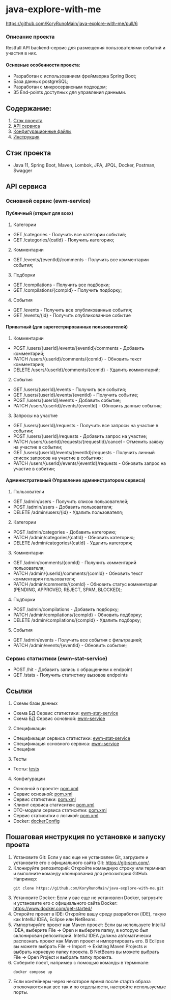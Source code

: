 # java-explore-with-me
https://github.com/KoryRunoMain/java-explore-with-me/pull/6


### Описание проекта
Restfull API backend-сервис для размещения пользователями событий и участия в них.


#### Основные особенности проекта:
- Разработан с использованием фреймворка Spring Boot;
- База данных postgreSQL;
- Разработан с микросервисным подходом;
- 35 End-points доступных для управления данными.


## Содержание:
1. [Стэк проекта](#стэк-проекта)
2. [API сервиса](#api-сервиса)
3. [Конфигурационные файлы](#конфигурация)
4. [Инструкция](#пошаговая-инструкция-по-установке-и-запуску-проета)


## Стэк проекта
- Java 11, Spring Boot, Maven, Lombok, JPA, JPQL, Docker, Postman, Swagger

## API сервиса
### Основной сервис (ewm-service)
#### Публичный (открыт для всех)
1. Категории
- GET /categories - Получить все категории событий;
- GET /categories/{catId} - Получить категорию;
2. Комментарии
- GET /events/{eventId}/comments - Получить все комментарии события;
3. Подборки
- GET /compilations - Получить все подборки;
- GET /compilations/{compId} - Получить подборку;
4. События
- GET /events - Получить все опубликованные события;
- GET /events/{id} - Получить опубликованное событие

#### Приватный (для зарегестрированных пользователей)
1. Комментарии
- POST /users/{userId}/events/{eventId}/comments - Добавить комментарий;
- PATCH /users/{userId}/comments/{comId} - Обновить текст комментария;
- DELETE /users/{userId}/comments/{comId} - Удалить комментарий;
2. События
- GET /users/{userId}/events - Получить все события;
- GET /users/{userId}/events/{eventId} - Получить событие;
- POST /users/{userId}/events - Добавить событие;
- PATCH /users/{userId}/events/{eventId} - Обновить данные события;
3. Запросы на участие
- GET /users/{userId}/requests - Получить все запросы на участие в событии;
- POST /users/{userId}/requests - Добавить запрос на участие;
- PATCH /users/{userId}/requests/{requestId}/cancel - Отменить заявку на участие в событии;
- GET /users/{userId}/events/{eventId}/requests - Получить личный список запросов на участие в событиях;
- PATCH /users/{userId}/events/{eventId}/requests - Обновить запрос на участие в собитии;

#### Административный (Управление администратором сервиса)
1. Пользователи
- GET /admin/users - Получить список пользователей;
- POST /admin/users - Добавить пользователя;
- DELETE /admin/users/{id} - Удалить пользователя;
2. Категории
- POST /admin/categories - Добавить категорию;
- PATCH /admin/categories/{catId} - Обновить категорию;
- DELETE /admin/categories/{catId} - Удалить категория;
3. Комментарии
- GET /admin/comments/{comId} - Получить комментарий пользователя;
- PATCH /admin/{userId}/comments/{comId} - Обновить текст комментария пользователя;
- PATCH /admin/comments/{comId} - Обновить статус комментария (PENDING, APPROVED, REJECT, SPAM, BLOCKED);
4. Подборки
- POST /admin/compilations - Добавить подборку;
- PATCH /admin/compilations/{compId} - Обновить подборку;
- DELETE /admin/compilations/{compId} - Удалить подборку;
5. События
- GET /admin/events - Получить все события с фильтрацией;
- PATCH /admin/events/{eventId} - Обновить событие;

### Сервис статистики (ewm-stat-service)
- POST /hit - Добавить запись с обращением к endpoint
- GET /stats - Получить статистику вызовов endpoints
 
## Ссылки
1. Схемы базы данных
- Схема БД Сервис статистики: [ewm-stat-service](ewm-stat-service/stat-service/src/main/resources/schema.sql)
- Схема БД Сервис основной: [ewm-service](ewm-service/src/main/resources/schema.sql)
2. Спецификации
- Cпецификация сервиса статистики: [ewm-stat-service](ewm-stats-service-spec.json)
- Cпецификация основного сервиса: [ewm-service](ewm-main-service-spec.json)
- Специфик
3. Тесты
- Тесты: [tests](postman)
4. Конфигурации
- Основной в проекте: [pom.xml](pom.xml)
- Сервис основной: [pom.xml](ewm-service/pom.xml)
- Сервис статистики: [pom.xml](ewm-stat-service/pom.xml)
- Клиент сервиса статиситки: [pom.xml](ewm-stat-service/stat-client/pom.xml)
- DTO-модели сервиса статиситки: [pom.xml](ewm-stat-service/stat-dto/pom.xml)
- Сервис статиситки с логикой: [pom.xml](ewm-stat-service/stat-service/pom.xml)
- Docker: [dockerConfig](docker-compose.yml)


## Пошаговая инструкция по установке и запуску проета
1. Установите Git: Если у вас еще не установлен Git, загрузите и установите его с официального сайта
   Git: https://git-scm.com/.
2. Клонируйте репозиторий: Откройте командную строку или терминал и выполните команду клонирования для репозитория
   GitHub. Например:
    ```
    git clone https://github.com/KoryRunoMain/java-explore-with-me.git
    ```
3. Установите Docker: Если у вас еще не установлен Docker, загрузите и установите его с официального сайта
   Docker: https://www.docker.com/get-started/
3. Откройте проект в IDE: Откройте вашу среду разработки (IDE), такую как IntelliJ IDEA, Eclipse или NetBeans.
4. Импортируйте проект как Maven проект: Если вы используете IntelliJ IDEA,
   выберите File -> Open и выберите папку, в которую был склонирован репозиторий.
   IntelliJ IDEA должна автоматически распознать проект как Maven проект и импортировать его.
   В Eclipse вы можете выбрать File -> Import -> Existing Maven Projects и выбрать корневую папку проекта.
   В NetBeans вы можете выбрать File -> Open Project и выбрать папку проекта.
5. Соберите поект, например с помощью команды в терминале:
    ```
    docker compose up
    ```
6. Если контейнеры через некоторое время после старта образа отключаются как все так и по отдельности,
   настройте используемые порты.